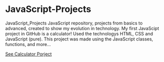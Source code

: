 # JavaScript-Projects
 JavaScript_Projects JavaScript repository, projects from basics to advanced, created to show my evolution in technology.  My first JavaScipt project in GitHub is a calculator! Used the technologys HTML, CSS and JavaScript (pure).  This project was made using the JavaScript classes, functions, and more...

<a href="https://arthurbernardomorferreira.github.io/JavaScript_Projects/"> See Calculator Porject </a>